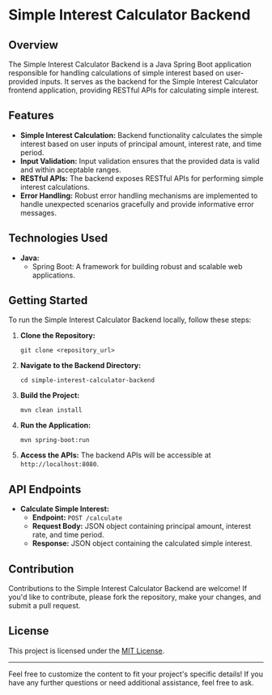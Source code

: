 # Simple Interest Calculator Backend

## Overview

The Simple Interest Calculator Backend is a Java Spring Boot application responsible for handling calculations of simple interest based on user-provided inputs. It serves as the backend for the Simple Interest Calculator frontend application, providing RESTful APIs for calculating simple interest.

## Features

- **Simple Interest Calculation:** Backend functionality calculates the simple interest based on user inputs of principal amount, interest rate, and time period.
- **Input Validation:** Input validation ensures that the provided data is valid and within acceptable ranges.
- **RESTful APIs:** The backend exposes RESTful APIs for performing simple interest calculations.
- **Error Handling:** Robust error handling mechanisms are implemented to handle unexpected scenarios gracefully and provide informative error messages.

## Technologies Used

- **Java:**
  - Spring Boot: A framework for building robust and scalable web applications.

## Getting Started

To run the Simple Interest Calculator Backend locally, follow these steps:

1. **Clone the Repository:**
   ```
   git clone <repository_url>
   ```

2. **Navigate to the Backend Directory:**
   ```
   cd simple-interest-calculator-backend
   ```

3. **Build the Project:**
   ```
   mvn clean install
   ```

4. **Run the Application:**
   ```
   mvn spring-boot:run
   ```

5. **Access the APIs:**
   The backend APIs will be accessible at `http://localhost:8080`.

## API Endpoints

- **Calculate Simple Interest:**
  - **Endpoint:** `POST /calculate`
  - **Request Body:** JSON object containing principal amount, interest rate, and time period.
  - **Response:** JSON object containing the calculated simple interest.

## Contribution

Contributions to the Simple Interest Calculator Backend are welcome! If you'd like to contribute, please fork the repository, make your changes, and submit a pull request.

## License

This project is licensed under the [MIT License](LICENSE).

---

Feel free to customize the content to fit your project's specific details! If you have any further questions or need additional assistance, feel free to ask.
